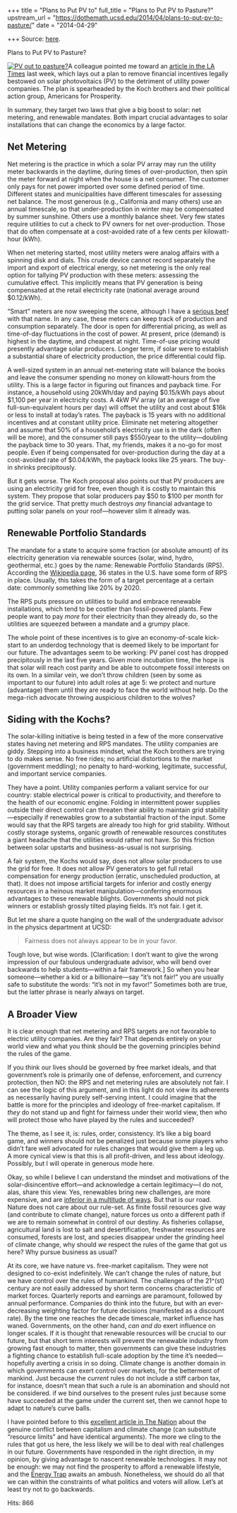 +++
title = "Plans to Put PV to"
full_title = "Plans to Put PV to Pasture?"
upstream_url = "https://dothemath.ucsd.edu/2014/04/plans-to-put-pv-to-pasture/"
date = "2014-04-29"

+++
Source: [here](https://dothemath.ucsd.edu/2014/04/plans-to-put-pv-to-pasture/).

Plans to Put PV to Pasture?

[![PV out to pasture?](https://dothemath.ucsd.edu/wp-content/uploads/2014/04/solar-panels-pasture-300x199.jpg)](https://dothemath.ucsd.edu/wp-content/uploads/2014/04/solar-panels-pasture.jpg)A colleague pointed me toward an [article in the LA Times](http://www.latimes.com/nation/la-na-solar-kochs-20140420%2C0%2C7412286.story#axzz306T6iDLk) last week, which lays out a plan to remove financial incentives legally bestowed on solar photovoltaics (PV) to the detriment of utility power companies. The plan is spearheaded by the Koch brothers and their political action group, Americans for Prosperity.

In summary, they target two laws that give a big boost to solar: net metering, and renewable mandates. Both impart crucial advantages to solar installations that can change the economics by a large factor.

## Net Metering

Net metering is the practice in which a solar PV array may run the utility meter backwards in the daytime, during times of over-production, then spin the meter forward at night when the house is a net consumer. The customer only pays for net power imported over some defined period of time. Different states and municipalities have different timescales for assessing net balance. The most generous (e.g., California and many others) use an annual timescale, so that under-production in winter may be compensated by summer sunshine. Others use a monthly balance sheet. Very few states require utilities to cut a check to PV owners for net over-production. Those that do often compensate at a cost-avoided rate of a few cents per kilowatt-hour (kWh).

When net metering started, most utility meters were analog affairs with a spinning disk and dials. This crude device cannot record separately the import and export of electrical energy, so net metering is the only real option for tallying PV production with these meters: assessing the cumulative effect. This implicitly means that PV generation is being compensated at the retail electricity rate (national average around \$0.12/kWh).

“Smart” meters are now sweeping the scene, although I have a [serious beef](https://dothemath.ucsd.edu/2012/03/the-phantoms-ive-killed/ "The Phantoms I’ve Killed") with that name. In any case, these meters can keep track of production and consumption separately. The door is open for differential pricing, as well as time-of-day fluctuations in the cost of power. At present, price (demand) is highest in the daytime, and cheapest at night. Time-of-use pricing would presently advantage solar producers. Longer term, if solar were to establish a substantial share of electricity production, the price differential could flip.

A well-sized system in an annual net-metering state will balance the books and leave the consumer spending no money on kilowatt-hours from the utility. This is a large factor in figuring out finances and payback time. For instance, a household using 20kWh/day and paying \$0.15/kWh pays about \$1,100 per year in electricity costs. A 4kW PV array (at an average of five full-sun-equivalent hours per day) will offset the utility and cost about \$16k or less to install at today’s rates. The payback is 15 years with no additional incentives and at constant utility price. Eliminate net metering altogether and assume that 50% of a household’s electricity use is in the dark (often will be more), and the consumer still pays \$550/year to the utility—doubling the payback time to 30 years. That, my friends, makes it a no-go for most people. Even if being compensated for over-production during the day at a cost-avoided rate of \$0.04/kWh, the payback looks like 25 years. The buy-in shrinks precipitously.

But it gets worse. The Koch proposal also points out that PV producers are using an electricity grid for free, even though it is costly to maintain this system. They propose that solar producers pay \$50 to \$100 per month for the grid service. That pretty much destroys *any* financial advantage to putting solar panels on your roof—however slim it already was.

## Renewable Portfolio Standards

The mandate for a state to acquire some fraction (or absolute amount) of its electricity generation via renewable sources (solar, wind, hydro, geothermal, etc.) goes by the name: Renewable Portfolio Standards (RPS). According the [Wikipedia page](http://en.wikipedia.org/wiki/Renewable_portfolio_standard "RPS: Wikipedia"), 36 states in the U.S. have some form of RPS in place. Usually, this takes the form of a target percentage at a certain date: commonly something like 20% by 2020.

The RPS puts pressure on utilities to build and embrace renewable installations, which tend to be costlier than fossil-powered plants. Few people want to pay *more* for their electricity than they already do, so the utilities are squeezed between a mandate and a grumpy place.

The whole point of these incentives is to give an economy-of-scale kick-start to an underdog technology that is deemed likely to be important for our future. The advantages seem to be working: PV panel cost has dropped precipitously in the last five years. Given more incubation time, the hope is that solar will reach cost parity and be able to outcompete fossil interests on its own. In a similar vein, we don’t throw children (seen by some as important to our future) into adult roles at age 5: we protect and nurture (advantage) them until they are ready to face the world without help. Do the mega-rich advocate throwing auspicious children to the wolves?

## Siding with the Kochs?

The solar-killing initiative is being tested in a few of the more conservative states having net metering and RPS mandates. The utility companies are giddy. Stepping into a business mindset, what the Koch brothers are trying to do makes sense. No free rides; no artificial distortions to the market (government meddling); no penalty to hard-working, legitimate, successful, and important service companies.

They have a point. Utility companies perform a valiant service for our country: stable electrical power is critical to productivity, and therefore to the health of our economic engine. Folding in intermittent power supplies outside their direct control can threaten their ability to maintain grid stability—especially if renewables grow to a substantial fraction of the input. Some would say that the RPS targets are already too high for grid stability. Without costly storage systems, organic growth of renewable resources constitutes a giant headache that the utilities would rather not have. So this friction between solar upstarts and business-as-usual is not surprising.

A fair system, the Kochs would say, does not allow solar producers to use the grid for free. It does not allow PV generators to get full retail compensation for energy production (erratic, unscheduled production, at that). It does not impose artificial targets for inferior and costly energy resources in a heinous market manipulation—conferring enormous advantages to these renewable blights. Governments should not pick winners or establish grossly tilted playing fields. It’s not fair. I get it.

But let me share a quote hanging on the wall of the undergraduate advisor in the physics department at UCSD:

> Fairness does not always appear to be in your favor.

Tough love, but wise words. \[Clarification: I don’t want to give the wrong impression of our fabulous undergraduate advisor, who will bend over backwards to help students—within a fair framework.\] So when you hear someone—whether a kid or a billionaire—say “it’s not fair!” you are usually safe to substitute the words: “it’s not in my favor!” Sometimes both are true, but the latter phrase is nearly always on target.

## A Broader View

It is clear enough that net metering and RPS targets are not favorable to electric utility companies. Are they fair? That depends entirely on your world view and what you think should be the governing principles behind the rules of the game.

If you think our lives should be governed by free market ideals, and that government’s role is primarily one of defense, enforcement, and currency protection, then NO: the RPS and net metering rules are absolutely not fair. I can see the logic of this argument, and in this light do not view its adherents as necessarily having purely self-serving intent. I could imagine that the battle is more for the principles and ideology of free-market capitalism. If *they* do not stand up and fight for fairness under their world view, then who will protect those who have played by the rules and succeeded?

The theme, as I see it, is: rules, order, consistency. It’s like a big board game, and winners should not be penalized just because some players who didn’t fare well advocated for rules changes that would give them a leg up. A more cynical view is that this is all profit-driven, and less about ideology. Possibly, but I will operate in generous mode here.

Okay, so while I believe I can understand the mindset and motivations of the solar-disincentive effort—and acknowledge a certain legitimacy—I do not, alas, share this view. Yes, renewables bring new challenges, are more expensive, and are [inferior in a multitude of ways](https://dothemath.ucsd.edu/2012/02/the-alternative-energy-matrix/ "The Alternative Energy Matrix"). But that is our road. Nature does not care about our rule-set. As finite fossil resources give way (and contribute to climate change), nature forces us onto a different path if we are to remain somewhat in control of our destiny. As fisheries collapse, agricultural land is lost to salt and desertification, freshwater resources are consumed, forests are lost, and species disappear under the grinding heel of climate change, why should *we* respect the rules of the game that got us here? Why pursue business as usual?

At its core, we have nature vs. free-market capitalism. They were not designed to co-exist indefinitely. We can’t change the rules of nature, but we have control over the rules of humankind. The challenges of the 21^(st) century are not easily addressed by short term concerns characteristic of market forces. Quarterly reports and earnings are paramount, followed by annual performance. Companies do think into the future, but with an ever-decreasing weighting factor for future decisions (manifested as a discount rate). By the time one reaches the decade timescale, market influence has waned. Governments, on the other hand, *can and do* exert influence on longer scales. If it is thought that renewable resources will be crucial to our future, but that short term interests will prevent the renewable industry from growing fast enough to matter, then governments can give these industries a fighting chance to establish full-scale adoption by the time it’s needed—hopefully averting a crisis in so doing. Climate change is another domain in which governments can exert control over markets, for the betterment of mankind. Just because the *current* rules do not include a stiff carbon tax, for instance, doesn’t mean that such a rule is an abomination and should not be considered. if we bind ourselves to the present rules just because some have succeeded at the game under the current set, then we cannot hope to adapt to nature’s curve balls.

I have pointed before to this [excellent article in The Nation](http://www.thenation.com/article/164497/capitalism-vs-climate?page=full) about the genuine conflict between capitalism and climate change (can substitute “resource limits” and have identical arguments). The more we cling to the rules that got us here, the less likely we will be to deal with real challenges in our future. Governments have responded in the right direction, in my opinion, by giving advantage to nascent renewable technologies. It may not be enough: we may not find the prosperity to afford a renewable lifestyle, and the [Energy Trap](https://dothemath.ucsd.edu/2011/10/the-energy-trap/ "The Energy Trap") awaits an ambush. Nonetheless, we should do all that we can within the constraints of what politics and voters will allow. Let’s at least try not to go backwards.

Hits: 866

[](https://www.addtoany.com/add_to/facebook?linkurl=https%3A%2F%2Fdothemath.ucsd.edu%2F2014%2F04%2Fplans-to-put-pv-to-pasture%2F&linkname=Plans%20to%20Put%20PV%20to%20Pasture%3F "Facebook")[](https://www.addtoany.com/add_to/twitter?linkurl=https%3A%2F%2Fdothemath.ucsd.edu%2F2014%2F04%2Fplans-to-put-pv-to-pasture%2F&linkname=Plans%20to%20Put%20PV%20to%20Pasture%3F "Twitter")[](https://www.addtoany.com/add_to/email?linkurl=https%3A%2F%2Fdothemath.ucsd.edu%2F2014%2F04%2Fplans-to-put-pv-to-pasture%2F&linkname=Plans%20to%20Put%20PV%20to%20Pasture%3F "Email")[](https://www.addtoany.com/share)
